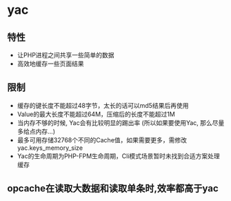 # yac

## 特性

- 让PHP进程之间共享一些简单的数据
- 高效地缓存一些页面结果

## 限制

- 缓存的键长度不能超过48字节，太长的话可以md5结果后再使用
- Value的最大长度不能超过64M，压缩后的长度不能超过1M
- 当内存不够的时候, Yac会有比较明显的踢出率 (所以如果要使用Yac, 那么尽量多给点内存...)
- 最多可用存储32768个不同的Cache值，如果需要更多，需修改yac.keys_memory_size
- Yac的生命周期为PHP-FPM生命周期，Cli模式场景暂时未找到合适方案处理缓存

## opcache在读取大数据和读取单条时,效率都高于yac
